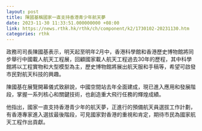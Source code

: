 ```yaml
---
layout: post
title: 陳國基稱國家一直支持香港青少年航天夢
date: 2023-11-30 11:33:51.000000000 +08:00
link: https://news.rthk.hk/rthk/ch/component/k2/1730102-20231130.htm
categories: rthk
---
```


政務司司長陳國基表示，明天起至明年2月中，香港科學館和香港歷史博物館將同步舉行中國載人航天工程展，回顧國家載人航天工程過去30年的歷程，其中科學館將以工程實物和大型模型為主，歷史博物館將展出航天服和手稿等，希望可啟發市民對航天科技的興趣。

陳國基在展覽開幕儀式致辭說，中國空間站去年全面建成，現已進入應用和發展階段，掌握一系列核心和關鍵技術，也創造重大飛行任務的輝煌成績。

他指出，國家一直支持香港青少年的航天夢，正進行的預備航天員選拔工作計劃，有香港專家進入選拔最後階段，可見國家對香港的重視和肯定，期待市民為國家航天工程作出貢獻。
